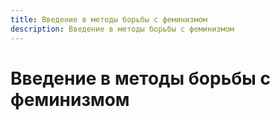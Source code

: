 ```yaml
---
title: Введение в методы борьбы с феминизмом
description: Введение в методы борьбы с феминизмом
---
```

# Введение в методы борьбы с феминизмом
